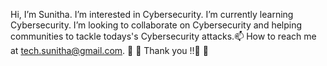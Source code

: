 
Hi, I’m Sunitha.
I’m interested in Cybersecurity.
I’m currently learning Cybersecurity.
I’m looking to collaborate on Cybersecurity and helping communities to tackle todays's Cybersecurity attacks.📫 How to reach me at tech.sunitha@gmail.com. 
🌱 💞️ Thank you !!💞️ 🌱 
<!---
prosunitha/prosunitha is a ✨ special ✨ repository because its `README.md` (this file) appears on your GitHub profile.
You can click the Preview link to take a look at your changes.
--->
